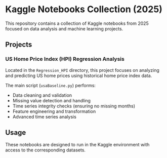 # Kaggle Notebooks Collection (2025)

This repository contains a collection of Kaggle notebooks from 2025 focused on data analysis and machine learning projects.

## Projects

### US Home Price Index (HPI) Regression Analysis

Located in the `Regression_HPI` directory, this project focuses on analyzing and predicting US home prices using historical home price index data.

The main script (`usaBaseline.py`) performs:
- Data cleaning and validation
- Missing value detection and handling
- Time series integrity checks (ensuring no missing months)
- Feature engineering and transformation
- Advanced time series analysis

## Usage

These notebooks are designed to run in the Kaggle environment with access to the corresponding datasets. 